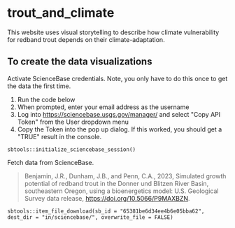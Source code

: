 # trout_and_climate

This website uses visual storytelling to describe how climate vulnerability for redband trout depends on their climate-adaptation.

## To create the data visualizations

Activate ScienceBase credentials. Note, you only have to do this once to get the data the first time.

1. Run the code below
2. When prompted, enter your email address as the username
3. Log into https://sciencebase.usgs.gov/manager/ and select "Copy API Token" from the User dropdown menu
4. Copy the Token into the pop up dialog. If this worked, you should get a "TRUE" result in the console.

`sbtools::initialize_sciencebase_session()`


Fetch data from ScienceBase.

> Benjamin, J.R., Dunham, J.B., and Penn, C.A., 2023, Simulated growth potential of redband trout in the Donner und Blitzen River Basin, southeastern Oregon, using a bioenergetics model: U.S. Geological Survey data release, https://doi.org/10.5066/P9MAXBZN.

`sbtools::item_file_download(sb_id = "65381be6d34ee4b6e05bba62", dest_dir = "in/sciencebase/", overwrite_file = FALSE)`



